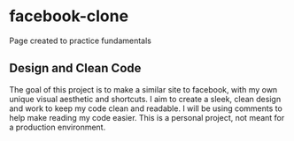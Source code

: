 # facebook-clone
Page created to practice fundamentals

## Design and Clean Code
The goal of this project is to make a similar site to facebook, with my own unique visual aesthetic and shortcuts. I aim to create a sleek, clean design and work to keep my code clean and readable. I will be using comments to help make reading my code easier. This is a personal project, not meant for a production environment. 

